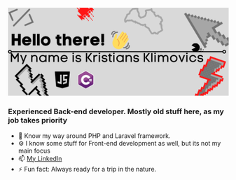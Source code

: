![Kristians Klimovics(1)](https://github.com/KrEdu/KrEdu/blob/1b3ebc0b06bf4965fbdc3027874526924172b7dd/Kristians%20Klimovics(1).png)


### Experienced Back-end developer. Mostly old stuff here, as my job takes priority

- 🌱 Know my way around PHP and Laravel framework.
- ⚙️ I know some stuff for Front-end development as well, but its not my main focus
- 📫 [My LinkedIn](https://www.linkedin.com/in/kredu/) 
- ⚡ Fun fact: Always ready for a trip in the nature.

